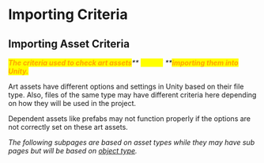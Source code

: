 # Importing Criteria

## Importing Asset Criteria

_<mark style="color:orange;">**The criteria used to check art assets**</mark>** **<mark style="color:yellow;">**WHILE**</mark>** **<mark style="color:orange;">**importing them into Unity.**</mark>_

Art assets have different options and settings in Unity based on their file type. Also, files of the same type may have different criteria here depending on how they will be used in the project.&#x20;

Dependent assets like prefabs may not function properly if the options are not correctly set on these art assets.

_The following subpages are based on asset types while they may have sub pages but will be based on_ [_object type_](../../../introduction/file-naming-and-organization/file-organization/object-type.md)_._
